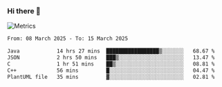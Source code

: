 ### Hi there 👋

![Metrics](https://github.com/radoapx/radoapx/blob/main/github-metrics.svg)

<!--START_SECTION:waka-->

```txt
From: 08 March 2025 - To: 15 March 2025

Java            14 hrs 27 mins  █████████████████▒░░░░░░░   68.67 %
JSON            2 hrs 50 mins   ███▒░░░░░░░░░░░░░░░░░░░░░   13.47 %
C               1 hr 51 mins    ██▒░░░░░░░░░░░░░░░░░░░░░░   08.81 %
C++             56 mins         █░░░░░░░░░░░░░░░░░░░░░░░░   04.47 %
PlantUML file   35 mins         ▓░░░░░░░░░░░░░░░░░░░░░░░░   02.81 %
```

<!--END_SECTION:waka-->

<!--
**radoapx/radoapx** is a ✨ _special_ ✨ repository because its `README.md` (this file) appears on your GitHub profile.

Here are some ideas to get you started:

- 🔭 I’m currently working on ...
- 🌱 I’m currently learning ...
- 👯 I’m looking to collaborate on ...
- 🤔 I’m looking for help with ...
- 💬 Ask me about ...
- 📫 How to reach me: ...
- 😄 Pronouns: ...
- ⚡ Fun fact: ...
-->
